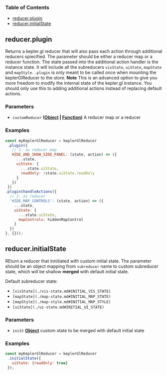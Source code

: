 <!-- Generated by documentation.js. Update this documentation by updating the source code. -->

### Table of Contents

-   [reducer.plugin][1]
-   [reducer.initialState][2]

## reducer.plugin

Returns a kepler.gl reducer that will also pass each action through additional reducers spiecified.
The parameter should be either a reducer map or a reducer function.
The state passed into the additional action handler is the instance state.
It will include all the subreducers `visState`, `uiState`, `mapState` and `mapStyle`.
`.plugin` is only meant to be called once when mounting the keplerGlReducer to the store.
**Note** This is an advanced option to give you more freedom to modify the internal state of the kepler.gl instance.
You should only use this to adding additional actions instead of replacing default actions.

### Parameters

-   `customReducer` **([Object][3] \| [Function][4])** A reducer map or a reducer

### Examples

```javascript
const myKeplerGlReducer = keplerGlReducer
 .plugin({
   // 1. as reducer map
   HIDE_AND_SHOW_SIDE_PANEL: (state, action) => ({
     ...state,
     uiState: {
       ...state.uiState,
       readOnly: !state.uiState.readOnly
     }
   })
 })
.plugin(handleActions({
  // 2. as reducer
  'HIDE_MAP_CONTROLS': (state, action) => ({
    ...state,
    uiState: {
      ...state.uiState,
      mapControls: hiddenMapControl
    }
  })
}, {}));
```

## reducer.initialState

REturn a reducer that innitiated with custom initial state.
The parameter should be an object mapping from `subreducer` name to custom subreducer state,
which will be shallow **merged** with default initial state.

Default subreducer state:

-   `[visState](./vis-state.md#INITIAL_VIS_STATE)`
-   `[mapState](./map-state.md#INITIAL_MAP_STATE)`
-   `[mapStyle](./map-style.md#INITIAL_MAP_STYLE)`
-   `[uiState](./ui-state.md#INITIAL_UI_STATE)`

### Parameters

-   `iniSt` **[Object][3]** custom state to be merged with default initial state

### Examples

```javascript
const myKeplerGlReducer = keplerGlReducer
 .initialState({
   uiState: {readOnly: true}
 });
```

[1]: #reducerplugin

[2]: #reducerinitialstate

[3]: https://developer.mozilla.org/docs/Web/JavaScript/Reference/Global_Objects/Object

[4]: https://developer.mozilla.org/docs/Web/JavaScript/Reference/Statements/function
